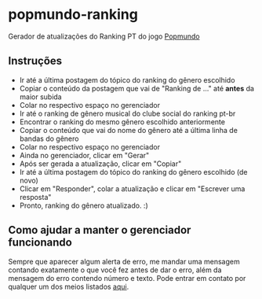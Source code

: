 # popmundo-ranking

Gerador de atualizações do Ranking PT do jogo [Popmundo](https://popmundo.com)

## Instruções

- Ir até a última postagem do tópico do ranking do gênero escolhido
- Copiar o conteúdo da postagem que vai de "Ranking de ..." até **antes** da maior subida
- Colar no respectivo espaço no gerenciador
- Ir até o ranking de gênero musical do clube social do ranking pt-br
- Encontrar o ranking do mesmo gênero escolhido anteriormente
- Copiar o conteúdo que vai do nome do gênero até a última linha de bandas do gênero
- Colar no respectivo espaço no gerenciador
- Ainda no gerenciador, clicar em "Gerar"
- Após ser gerada a atualização, clicar em "Copiar"
- Ir até a última postagem do tópico do ranking do gênero escolhido (de novo)
- Clicar em "Responder", colar a atualização e clicar em "Escrever uma resposta"
- Pronto, ranking do gênero atualizado. :)

## Como ajudar a manter o gerenciador funcionando

Sempre que aparecer algum alerta de erro, me mandar uma mensagem contando exatamente o que você fez antes de dar o erro, além da mensagem do erro contendo número e texto. Pode entrar em contato por qualquer um dos meios listados [aqui](https://jessicaccp.github.io).
